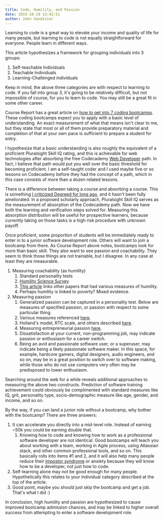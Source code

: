 ```yaml
---
title: Code, Humility, and Passion
date: 2019-10-19 13:42:51
author: John Vandivier
---
```




<!-- wp:paragraph -->
<p>Learning to code is a great way to elevate your income and quality of life for many people, but learning to code is not equally straightforward for everyone. People learn in different ways.</p>
<!-- /wp:paragraph -->

<!-- wp:paragraph -->
<p>This article hypothesizes a framework for grouping individuals into 3 groups:</p>
<!-- /wp:paragraph -->

<!-- wp:list {\"ordered\":true} -->
<ol><li>Self-teachable Individuals</li><li>Teachable Individuals</li><li>Learning-Challenged individuals</li></ol>
<!-- /wp:list -->

<!-- wp:paragraph -->
<p>Keep in mind, the above three categories are with respect to learning to code. If you fall into group 3, it's going to be relatively difficult, but not impossible of course, for you to learn to code. You may still be a great fit in some other career.</p>
<!-- /wp:paragraph -->

<!-- wp:paragraph -->
<p>Course Report has a great article on <a href=\"https://www.coursereport.com/blog/how-to-get-into-coding-bootcamp\">how to get into 7 coding bootcamps</a>. These coding bootcamps expect you to apply with a basic level of understanding. An exact measurement of what that means isn't clear to me, but they state that most or all of them provide preparatory material and completion of that at your own pace is sufficient to prepare a student for entry.</p>
<!-- /wp:paragraph -->

<!-- wp:paragraph -->
<p>I hypothesize that a basic understanding is also roughly the equivalent of a proficient Pluralsight Skill IQ rating, and this is achievable for web technologies after absorbing the free Codecademy <a href=\"https://www.codecademy.com/learn/paths/web-development#\">Web Developer</a> path. In fact, I believe that path would put you well over the basic threshold for becoming proficient. I am a self-taught coder and I used maybe five or so lessons on Codecademy before they had the concept of a path, which in this case consists of more than a dozen related lessons.</p>
<!-- /wp:paragraph -->

<!-- wp:paragraph -->
<p>There is a difference between taking a course and absorbing a course. This is something <a href=\"http://www.afterecon.com/other/3-ways-to-improve-degreed/\">I criticized Degreed for long ago</a>, and it hasn't been fully ameliorated. In a proposed scholarly approach, Pluralsight Skill IQ serves as the measurement of absorption of the Codecademy path. Now we have both the learning and verification steps solved for. Measuring this absorption distribution will be useful for prospective learners, because currently taking on those tasks is a high risk procedure with unknown payoff.</p>
<!-- /wp:paragraph -->

<!-- wp:paragraph -->
<p>Once proficient, some proportion of students will be immediately ready to enter in to a junior software development role. Others will want to join a bootcamp from there. As Course Report above notes, bootcamps look for more than basic skill. They also want to see passion and coachability. They seem to think those things are not trainable, but I disagree. In any case at least they are measurable.</p>
<!-- /wp:paragraph -->

<!-- wp:list {\"ordered\":true} -->
<ol><li>Measuring coachability (as humility)<ol><li>Standard personality tests</li><li><a href=\"http://humilityscience.com/\">Humility Science Survey</a></li><li><a href=\"https://www.psychologicalscience.org/observer/measuring-humility-and-its-positive-effects\">This article</a> links other papers that had various measures of humility.</li><li>Perhaps humility is linked to poverty? Mixed evidence.</li></ol></li><li>Measuring passion<ol><li>Generalized passion can be captured in a personality test. Below are measures of specified passion, or passion with respect to some particular thing.</li><li>Various measures referenced <a href=\"https://juliamoeller.files.wordpress.com/2015/06/passion-jmoeller.pdf\">here</a>.</li><li>Holland's model, RTC scale, and others described <a href=\"https://webbrain.com/attach?brain=F896C85C-9929-FD57-74F0-E2F976A081D4&amp;attach=92&amp;type=1\">here</a>.</li><li>Measuring entrepreneurial passion <a href=\"https://www.sciencedirect.com/science/article/abs/pii/S0883902612000614\">here</a>.</li><li>Dissatisfaction at your current, non-programming job, may indicate passion or enthusiasm for a career switch.</li><li>Being an avid and passionate software user, or a superuser, may indicate being a likely passionate software maker. In this space, for example, hardcore gamers, digital designers, audio engineers, and so on, may be in a great position to switch over to software making, while those who do not use computers very often may be predisposed to lower enthusiasm.</li></ol></li></ol>
<!-- /wp:list -->

<!-- wp:paragraph -->
<p>Searching around the web for a while reveals additional approaches to measuring the above two constructs. Prediction of software training achievement could obviously be complimented with standard measures like IQ, grit, personality type, socio-demographic measure like age, gender, and income, and so on.</p>
<!-- /wp:paragraph -->

<!-- wp:paragraph -->
<p>By the way, if you can land a junior role without a bootcamp, why bother with the bootcamp? There are three answers:</p>
<!-- /wp:paragraph -->

<!-- wp:list {\"ordered\":true} -->
<ol><li>It can accelerate you directly into a mid-level role. Instead of earning ~50k you could be earning double that.<ol><li> Knowing how to code and knowing how to work as a professional software developer are not identical. Good bootcamps will teach you about working with a team, working in Agile process, using Atlassian stack, and other common professional tools, and so on. This basically rolls into items #1 and 2, and it will also help many people reduce their <a href=\"https://en.wikipedia.org/wiki/Impostor_syndrome\">impostor syndrome</a> or anxiety because they will know how to be a developer, not just how to code. </li></ol></li><li>Self-learning alone may not be good enough for many people. Hypothetically this relates to your individual category described at the top of the article.</li><li>Good point, maybe you should just skip the bootcamp and get a job. That's what I did :)</li></ol>
<!-- /wp:list -->

<!-- wp:paragraph -->
<p>In conclusion, high humility and passion are hypothesized to cause improved bootcamp admission chances, and may be linked to higher overall success from attempting to enter a software development role.</p>
<!-- /wp:paragraph -->
